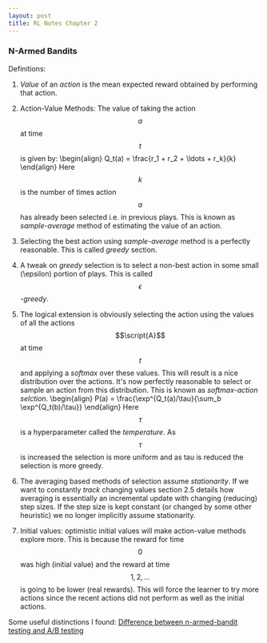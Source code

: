 ```yaml
---
layout: post
title: RL Notes Chapter 2
---
```

### N-Armed Bandits
Definitions:

1. _Value_ of an _action_ is the mean expected reward obtained by performing that action.
2. Action-Value Methods: The value of taking the action $$a$$ at time $$t$$ is given by: 
\begin{align} 
Q_t(a) = \frac{r_1 + r_2 + \ldots + r_k}{k}
\end{align} 
Here $$k$$ is the number of times action $$a$$ has already been selected i.e. in previous plays. This is known as _sample-average_ method of estimating the value of an action.

3. Selecting the best action using _sample-average_ method is a perfectly reasonable. This is called _greedy_ section.

4. A tweak on _greedy_ selection is to select a non-best action in some small (\epsilon) portion of plays. This is called _$$\epsilon$$-greedy_.

5. The logical extension is obviously selecting the action using the values of all the actions $$\script{A}$$ at time $$t$$ and applying a _softmax_ over these values. This will result is a nice distribution over the actions. It's now perfectly reasonable to select or sample an action from this distribution. This is known as _softmax-action selction_.
\begin{align}
P(a) = \frac{\exp^{Q_t(a)/\tau}{\sum_b \exp^{Q_t(b)/\tau}} 
\end{align}
Here $$\tau$$ is a hyperparameter called the _temperature_. As $$\tau$$ is increased the selection is more uniform and as tau is reduced the selection is more greedy.

6. The averaging based methods of selection assume _stationarity_. If we want to constantly _track_ changing values section 2.5 details how averaging is essentially an incremental update with changing (reducing) step sizes. If the step size is kept constant (or changed by some other heuristic) we no longer implicitly assume stationarity.

7. Initial values: optimistic initial values will make action-value methods explore more. This is because the reward for time $$0$$ was high (initial value) and the reward at time $$1,2,\ldots$$ is going to be lower (real rewards). This will force the learner to try more actions since the recent actions did not perform as well as the initial actions.



Some useful distinctions I found:
[Difference between n-armed-bandit testing and A/B testing](http://conversionxl.com/bandit-tests/)
<!--
this is a test

here are some latex equations.
$$ a = b + c + \frac{1}{2}$$

some more eq
\begin{align}
k  &= 2 \times \delta \\\\
&= a + \mathbf{c}
\end{align}

some more eq with align inside double dollar:

$$ \begin{align}
k  &= 2 \times \delta \\
&= a + \mathbf{c}
\end{align} $$
--!>

